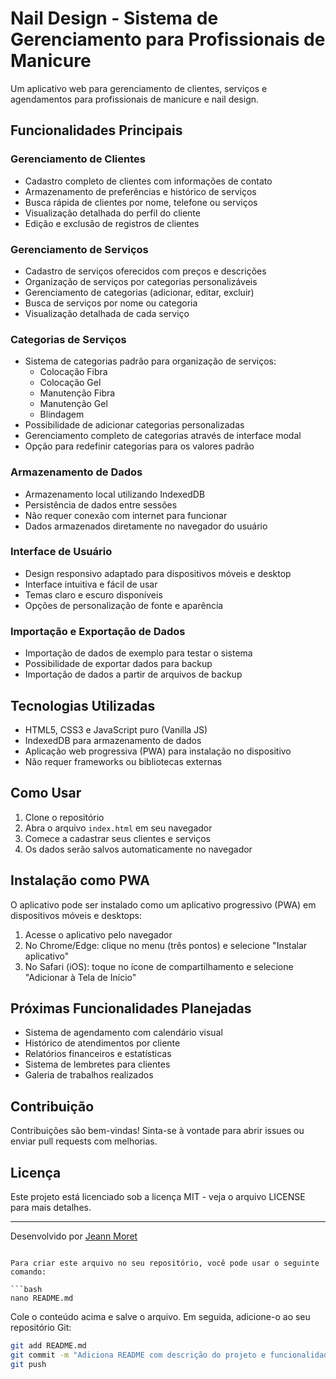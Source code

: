 # Nail Design - Sistema de Gerenciamento para Profissionais de Manicure

Um aplicativo web para gerenciamento de clientes, serviços e agendamentos para profissionais de manicure e nail design.

## Funcionalidades Principais

### Gerenciamento de Clientes
- Cadastro completo de clientes com informações de contato
- Armazenamento de preferências e histórico de serviços
- Busca rápida de clientes por nome, telefone ou serviços
- Visualização detalhada do perfil do cliente
- Edição e exclusão de registros de clientes

### Gerenciamento de Serviços
- Cadastro de serviços oferecidos com preços e descrições
- Organização de serviços por categorias personalizáveis
- Gerenciamento de categorias (adicionar, editar, excluir)
- Busca de serviços por nome ou categoria
- Visualização detalhada de cada serviço

### Categorias de Serviços
- Sistema de categorias padrão para organização de serviços:
  - Colocação Fibra
  - Colocação Gel
  - Manutenção Fibra
  - Manutenção Gel
  - Blindagem
- Possibilidade de adicionar categorias personalizadas
- Gerenciamento completo de categorias através de interface modal
- Opção para redefinir categorias para os valores padrão

### Armazenamento de Dados
- Armazenamento local utilizando IndexedDB
- Persistência de dados entre sessões
- Não requer conexão com internet para funcionar
- Dados armazenados diretamente no navegador do usuário

### Interface de Usuário
- Design responsivo adaptado para dispositivos móveis e desktop
- Interface intuitiva e fácil de usar
- Temas claro e escuro disponíveis
- Opções de personalização de fonte e aparência

### Importação e Exportação de Dados
- Importação de dados de exemplo para testar o sistema
- Possibilidade de exportar dados para backup
- Importação de dados a partir de arquivos de backup

## Tecnologias Utilizadas

- HTML5, CSS3 e JavaScript puro (Vanilla JS)
- IndexedDB para armazenamento de dados
- Aplicação web progressiva (PWA) para instalação no dispositivo
- Não requer frameworks ou bibliotecas externas

## Como Usar

1. Clone o repositório
2. Abra o arquivo `index.html` em seu navegador
3. Comece a cadastrar seus clientes e serviços
4. Os dados serão salvos automaticamente no navegador

## Instalação como PWA

O aplicativo pode ser instalado como um aplicativo progressivo (PWA) em dispositivos móveis e desktops:

1. Acesse o aplicativo pelo navegador
2. No Chrome/Edge: clique no menu (três pontos) e selecione "Instalar aplicativo"
3. No Safari (iOS): toque no ícone de compartilhamento e selecione "Adicionar à Tela de Início"

## Próximas Funcionalidades Planejadas

- Sistema de agendamento com calendário visual
- Histórico de atendimentos por cliente
- Relatórios financeiros e estatísticas
- Sistema de lembretes para clientes
- Galeria de trabalhos realizados

## Contribuição

Contribuições são bem-vindas! Sinta-se à vontade para abrir issues ou enviar pull requests com melhorias.

## Licença

Este projeto está licenciado sob a licença MIT - veja o arquivo LICENSE para mais detalhes.

---

Desenvolvido por [Jeann Moret](https://github.com/jeannmoretdev)
```

Para criar este arquivo no seu repositório, você pode usar o seguinte comando:

```bash
nano README.md
```

Cole o conteúdo acima e salve o arquivo. Em seguida, adicione-o ao seu repositório Git:

```bash
git add README.md
git commit -m "Adiciona README com descrição do projeto e funcionalidades"
git push
